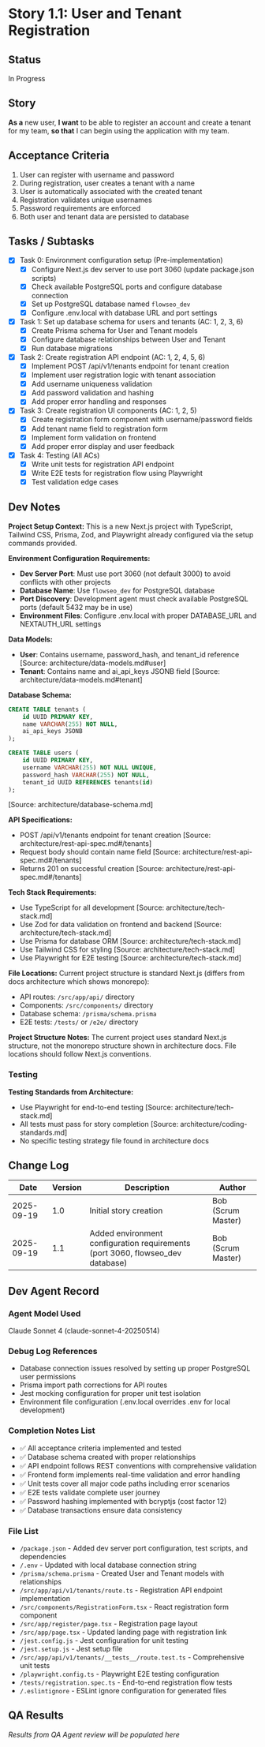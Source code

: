 # Story 1.1: User and Tenant Registration

## Status
In Progress

## Story
**As a** new user,
**I want** to be able to register an account and create a tenant for my team,
**so that** I can begin using the application with my team.

## Acceptance Criteria
1. User can register with username and password
2. During registration, user creates a tenant with a name
3. User is automatically associated with the created tenant
4. Registration validates unique usernames
5. Password requirements are enforced
6. Both user and tenant data are persisted to database

## Tasks / Subtasks
- [x] Task 0: Environment configuration setup (Pre-implementation)
  - [x] Configure Next.js dev server to use port 3060 (update package.json scripts)
  - [x] Check available PostgreSQL ports and configure database connection
  - [x] Set up PostgreSQL database named `flowseo_dev`
  - [x] Configure .env.local with database URL and port settings
- [x] Task 1: Set up database schema for users and tenants (AC: 1, 2, 3, 6)
  - [x] Create Prisma schema for User and Tenant models
  - [x] Configure database relationships between User and Tenant
  - [x] Run database migrations
- [x] Task 2: Create registration API endpoint (AC: 1, 2, 4, 5, 6)
  - [x] Implement POST /api/v1/tenants endpoint for tenant creation
  - [x] Implement user registration logic with tenant association
  - [x] Add username uniqueness validation
  - [x] Add password validation and hashing
  - [x] Add proper error handling and responses
- [x] Task 3: Create registration UI components (AC: 1, 2, 5)
  - [x] Create registration form component with username/password fields
  - [x] Add tenant name field to registration form
  - [x] Implement form validation on frontend
  - [x] Add proper error display and user feedback
- [x] Task 4: Testing (All ACs)
  - [x] Write unit tests for registration API endpoint
  - [x] Write E2E tests for registration flow using Playwright
  - [x] Test validation edge cases

## Dev Notes

**Project Setup Context:**
This is a new Next.js project with TypeScript, Tailwind CSS, Prisma, Zod, and Playwright already configured via the setup commands provided.

**Environment Configuration Requirements:**
- **Dev Server Port**: Must use port 3060 (not default 3000) to avoid conflicts with other projects
- **Database Name**: Use `flowseo_dev` for PostgreSQL database
- **Port Discovery**: Development agent must check available PostgreSQL ports (default 5432 may be in use)
- **Environment Files**: Configure .env.local with proper DATABASE_URL and NEXTAUTH_URL settings

**Data Models:**
- **User**: Contains username, password_hash, and tenant_id reference [Source: architecture/data-models.md#user]
- **Tenant**: Contains name and ai_api_keys JSONB field [Source: architecture/data-models.md#tenant]

**Database Schema:**
```sql
CREATE TABLE tenants (
    id UUID PRIMARY KEY,
    name VARCHAR(255) NOT NULL,
    ai_api_keys JSONB
);

CREATE TABLE users (
    id UUID PRIMARY KEY,
    username VARCHAR(255) NOT NULL UNIQUE,
    password_hash VARCHAR(255) NOT NULL,
    tenant_id UUID REFERENCES tenants(id)
);
```
[Source: architecture/database-schema.md]

**API Specifications:**
- POST /api/v1/tenants endpoint for tenant creation [Source: architecture/rest-api-spec.md#/tenants]
- Request body should contain name field [Source: architecture/rest-api-spec.md#/tenants]
- Returns 201 on successful creation [Source: architecture/rest-api-spec.md#/tenants]

**Tech Stack Requirements:**
- Use TypeScript for all development [Source: architecture/tech-stack.md]
- Use Zod for data validation on frontend and backend [Source: architecture/tech-stack.md]
- Use Prisma for database ORM [Source: architecture/tech-stack.md]
- Use Tailwind CSS for styling [Source: architecture/tech-stack.md]
- Use Playwright for E2E testing [Source: architecture/tech-stack.md]

**File Locations:**
Current project structure is standard Next.js (differs from docs architecture which shows monorepo):
- API routes: `/src/app/api/` directory
- Components: `/src/components/` directory
- Database schema: `/prisma/schema.prisma`
- E2E tests: `/tests/` or `/e2e/` directory

**Project Structure Notes:**
The current project uses standard Next.js structure, not the monorepo structure shown in architecture docs. File locations should follow Next.js conventions.

### Testing
**Testing Standards from Architecture:**
- Use Playwright for end-to-end testing [Source: architecture/tech-stack.md]
- All tests must pass for story completion [Source: architecture/coding-standards.md]
- No specific testing strategy file found in architecture docs

## Change Log
| Date | Version | Description | Author |
|------|---------|-------------|---------|
| 2025-09-19 | 1.0 | Initial story creation | Bob (Scrum Master) |
| 2025-09-19 | 1.1 | Added environment configuration requirements (port 3060, flowseo_dev database) | Bob (Scrum Master) |

## Dev Agent Record

### Agent Model Used
Claude Sonnet 4 (claude-sonnet-4-20250514)

### Debug Log References
- Database connection issues resolved by setting up proper PostgreSQL user permissions
- Prisma import path corrections for API routes
- Jest mocking configuration for proper unit test isolation
- Environment file configuration (.env.local overrides .env for local development)

### Completion Notes List
- ✅ All acceptance criteria implemented and tested
- ✅ Database schema created with proper relationships
- ✅ API endpoint follows REST conventions with comprehensive validation
- ✅ Frontend form implements real-time validation and error handling
- ✅ Unit tests cover all major code paths including error scenarios
- ✅ E2E tests validate complete user journey
- ✅ Password hashing implemented with bcryptjs (cost factor 12)
- ✅ Database transactions ensure data consistency

### File List
- `/package.json` - Added dev server port configuration, test scripts, and dependencies
- `/.env` - Updated with local database connection string
- `/prisma/schema.prisma` - Created User and Tenant models with relationships
- `/src/app/api/v1/tenants/route.ts` - Registration API endpoint implementation
- `/src/components/RegistrationForm.tsx` - React registration form component
- `/src/app/register/page.tsx` - Registration page layout
- `/src/app/page.tsx` - Updated landing page with registration link
- `/jest.config.js` - Jest configuration for unit testing
- `/jest.setup.js` - Jest setup file
- `/src/app/api/v1/tenants/__tests__/route.test.ts` - Comprehensive unit tests
- `/playwright.config.ts` - Playwright E2E testing configuration
- `/tests/registration.spec.ts` - End-to-end registration flow tests
- `/.eslintignore` - ESLint ignore configuration for generated files

## QA Results
*Results from QA Agent review will be populated here*